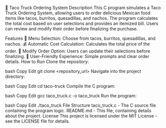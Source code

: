 🌮 Taco Truck Ordering System
Description
This C program simulates a Taco Truck Ordering System, allowing users to order delicious Mexican food items like tacos, burritos, quesadillas, and nachos. The program calculates the total cost based on user selections and provides an itemized bill. Users can review and modify their order before finalizing the purchase.

Features
🛒 Menu Selection: Choose from tacos, burritos, quesadillas, and nachos.
💰 Automatic Cost Calculation: Calculates the total price of the order.
🔄 Modify Order Option: Users can update their selections before finalizing.
🎉 User-Friendly Experience: Simple prompts and clear order details.
How to Run
Clone the repository:

bash
Copy
Edit
git clone <repository_url>
Navigate into the project directory:

bash
Copy
Edit
cd taco-truck
Compile the C program:

bash
Copy
Edit
gcc taco_truck.c -o taco_truck
Run the program:

bash
Copy
Edit
./taco_truck
File Structure
taco_truck.c - The C source file containing the program logic.
README.md - This file, containing details about the project.
License
This project is licensed under the MIT License - see the LICENSE file for details.
